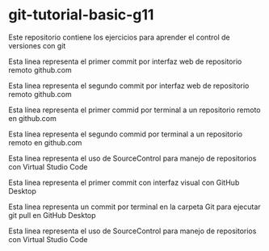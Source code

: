 # git-tutorial-basic-g11
Este repositorio contiene los ejercicios para aprender el control de versiones con git

Esta linea representa el primer commit por interfaz web de repositorio remoto github.com

Esta linea representa el segundo commit por interfaz web de repositorio remoto github.com

Esta línea representa el primer commid por terminal a un repositorio remoto en github.com

Esta línea representa el segundo commid por terminal a un repositorio remoto en github.com

Esta linea representa el uso de SourceControl para manejo de repositorios con Virtual Studio Code

Esta linea representa el primer commit con interfaz visual con GitHub Desktop

Esta linea representa un commit por terminal en la carpeta Git para ejecutar git pull en GitHub Desktop

Esta linea representa el uso de SourceControl para manejo de repositorios con Virtual Studio Code
